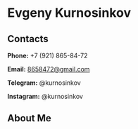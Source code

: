 # Evgeny Kurnosinkov

## Contacts

**Phone:** +7 (921) 865-84-72

**Email:** 8658472@gmail.com

**Telegram:** @kurnosinkov

**Instagram:** @kurnosinkov

## About Me

